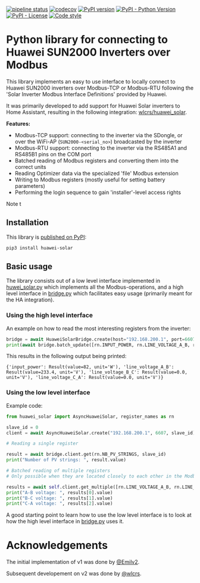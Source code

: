 [![pipeline status](https://gitlab.com/Emilv2/huawei-solar/badges/master/pipeline.svg)](https://gitlab.com/Emilv2/huawei-solar/commits/master)
[![codecov](https://codecov.io/gl/Emilv2/huawei-solar/branch/master/graph/badge.svg)](https://codecov.io/gl/Emilv2/huawei-solar)
[![PyPI version](https://badge.fury.io/py/huawei-solar.svg)](https://badge.fury.io/py/huawei-solar)
[![PyPI - Python Version](https://img.shields.io/pypi/pyversions/huawei-solar.svg)](https://pypi.org/project/huawei-solar/)
[![PyPI - License](https://img.shields.io/pypi/l/huawei-solar.svg)](https://choosealicense.com/licenses/mit/)
[![Code style](https://img.shields.io/badge/code%20style-black-000000.svg)](https://github.com/python/black)

# Python library for connecting to Huawei SUN2000 Inverters over Modbus

This library implements an easy to use interface to locally connect to Huawei SUN2000 inverters over
Modbus-TCP or Modbus-RTU following the 'Solar Inverter Modbus Interface Definitions' provided by Huawei.

It was primarily developed to add support for Huawei Solar inverters to Home Assistant, resulting
in the following integration: [wlcrs/huawei_solar](https://github.com/wlcrs/huawei_solar).

**Features:**
- Modbus-TCP support: connecting to the inverter via the SDongle, or over the WiFi-AP (`SUN2000-<serial_no>`)
  broadcasted by the inverter
- Modbus-RTU support: connecting to the inverter via the RS485A1 and RS485B1 pins on the COM port
- Batched reading of Modbus registers and converting them into the correct units
- Reading Optimizer data via the specialized 'file' Modbus extension
- Writing to Modbus registers (mostly useful for setting battery parameters)
- Performing the login sequence to gain 'installer'-level access rights

Note t

## Installation

This library is [published on PyPI](https://pypi.org/project/huawei-solar/):

```bash
pip3 install huawei-solar
```

## Basic usage

The library consists out of a low level interface implemented in [huwei_solar.py](src/huawei_solar/huawei_solar.py) which implements all the Modbus-operations, and a high level interface in [bridge.py](src/huawei_solar/bridge.py) which facilitates easy usage (primarily meant for the HA integration).

### Using the high level interface

An example on how to read the most interesting registers from the inverter:

```py
bridge = await HuaweiSolarBridge.create(host="192.168.200.1", port=6607)
print(await bridge.batch_update([rn.INPUT_POWER, rn.LINE_VOLTAGE_A_B, rn.LINE_VOLTAGE_B_C, rn.LINE_VOLTAGE_C_A]))
```

This results in the following output being printed:

```
{'input_power': Result(value=82, unit='W'), 'line_voltage_A_B': Result(value=233.4, unit='V'), 'line_voltage_B_C': Result(value=0.0, unit='V'), 'line_voltage_C_A': Result(value=0.0, unit='V')}
```

### Using the low level interface

Example code:

```py
from huawei_solar import AsyncHuaweiSolar, register_names as rn

slave_id = 0
client = await AsyncHuaweiSolar.create("192.168.200.1", 6607, slave_id)

# Reading a single register

result = await bridge.client.get(rn.NB_PV_STRINGS, slave_id)
print("Number of PV strings: ", result.value)

# Batched reading of multiple registers
# Only possible when they are located closely to each other in the Modbus register space

results = await self.client.get_multiple([rn.LINE_VOLTAGE_A_B, rn.LINE_VOLTAGE_B_C, rn.LINE_VOLTAGE_C_A], self.slave_id)
print("A-B voltage: ", results[0].value)
print("B-C voltage: ", results[1].value)
print("C-A voltage: ", results[2].value)
```

A good starting point to learn how to use the low level interface is to look at how the high level interface in
[bridge.py](src/huawei_solar/bridge.py) uses it.

# Acknowledgements

The initial implementation of v1 was done by [@Emilv2](https://gitlab.com/Emilv2/huawei-solar/-/tree/1.1.0).

Subsequent developement on v2 was done by [@wlcrs](https://github.com/wlcrs/huawei_solar).